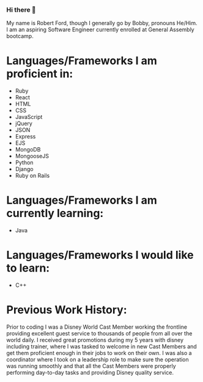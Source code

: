 ### Hi there 👋        
               
<!--   
**Robford1996/Robford1996** is a ✨ _special_ ✨ repository because its `README.md` (this file) appears on your GitHub profile. 
  
Here are some ideas to get you started: 
  
- 🔭 I’m currently working on ...  
- 🌱 I’m currently learning ... 
- 👯 I’m looking to collaborate on ...  
- 🤔 I’m looking for help with ...  
- 💬 Ask me about ...
- 📫 How to reach me: ...
- 😄 Pronouns: ...
- ⚡ Fun fact: ...
--> 

My name is Robert Ford, though I generally go by Bobby, pronouns He/Him. I am an aspiring Software Engineer currently enrolled at General Assembly bootcamp. 
 
# Languages/Frameworks I am proficient in: 
  * Ruby
  * React
  * HTML
  * CSS 
  * JavaScript 
  * jQuery
  * JSON
  * Express
  * EJS
  * MongoDB  
  * MongooseJS
  * Python
  * Django
  * Ruby on Rails  

  
 # Languages/Frameworks I am currently learning:
  * Java

  
  # Languages/Frameworks I would like to learn:
   * C++ 
      
   # Previous Work History: 
   
   Prior to coding I was a Disney World Cast Member working the frontline providing excellent guest service to thousands of people from all over the world daily. I received great promotions during my 5 years with disney including trainer, where I was tasked to welcome in new Cast Members and get them proficient enough in their jobs to work on their own. I was also a coordinator where I took on a leadership role to make sure the operation was running smoothly and that all the Cast Members were properly performing day-to-day tasks and providing Disney quality service.
